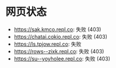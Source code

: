 # 网页状态
- https://sak.kmco.repl.co: 失败 (403)
- https://chatai.cokio.repl.co: 失败 (403)
- https://ls.tpjow.repl.co: 失败
- https://rows--zixk.repl.co: 失败 (403)
- https://su--yoyholee.repl.co: 失败 (403)
